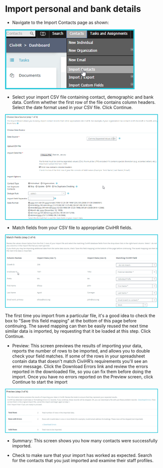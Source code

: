 Import personal and bank details
==========

-   Navigate to the Import Contacts page as shown:

![image](../img/import-contacts.png)

-   Select your import CSV file containing contact, demographic and bank data. Confirm whether the first row of the file contains column headers. Select the date format used in your CSV file. Click Continue. 

![image](../img/data-source.png)

-   Match fields from your CSV file to appropriate CiviHR fields. 

![image](../img/match-fields.png)

The first time you import from a particular file, it's a good idea to check the box to "Save this field mapping" at the bottom of this page before continuing. The saved mapping can then be easily reused the next time similar data is imported, by requesting that it be loaded at this step. Click Continue. 


-   Preview: This screen previews the results of importing your data, reports the number of rows to be imported, and allows you to double check your field matches. If some of the rows in your spreadsheet contain data that doesn't match CiviHR’s requirements you'll see an error message. Click the Download Errors link and review the errors reported in the downloaded file, so you can fix them before doing the import. Once you have no errors reported on the Preview screen, click Continue to start the import

![image](../img/preview.png)

-   Summary: This screen shows you how many contacts were successfully imported. 

-   Check to make sure that your import has worked as expected. Search for the contacts that you just imported and examine their staff profiles. 

